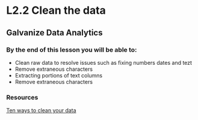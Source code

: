 # L2.2 Clean the data
## Galvanize Data Analytics

### By the end of this lesson you will be able to:
* Clean raw data to resolve issues such as fixing numbers dates and tezt
* Remove extraneous characters
* Extracting portions of text columns
* Remove extraneous characters

### Resources
[Ten ways to clean your data](https://support.office.com/en-us/article/top-ten-ways-to-clean-your-data-2844b620-677c-47a7-ac3e-c2e157d1db19)



